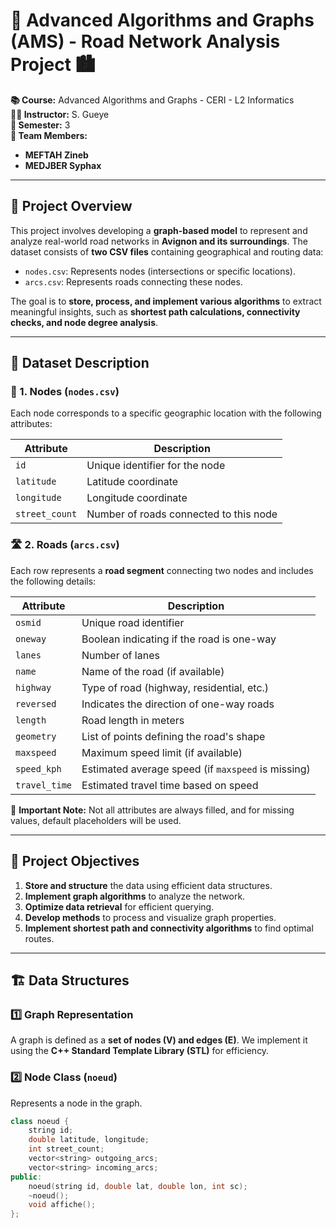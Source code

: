 # 🚀 Advanced Algorithms and Graphs (AMS) - Road Network Analysis Project 🏙️

**📚 Course:** Advanced Algorithms and Graphs - CERI - L2 Informatics  
**👨‍🏫 Instructor:** S. Gueye  
**📅 Semester:** 3  
**👥 Team Members:**  
- **MEFTAH Zineb**  
- **MEDJBER Syphax**  

---

## 📌 Project Overview

This project involves developing a **graph-based model** to represent and analyze real-world road networks in **Avignon and its surroundings**. The dataset consists of **two CSV files** containing geographical and routing data:

- `nodes.csv`: Represents nodes (intersections or specific locations).
- `arcs.csv`: Represents roads connecting these nodes.

The goal is to **store, process, and implement various algorithms** to extract meaningful insights, such as **shortest path calculations, connectivity checks, and node degree analysis**.

---

## 📂 Dataset Description

### 📍 1. Nodes (`nodes.csv`)
Each node corresponds to a specific geographic location with the following attributes:

| Attribute      | Description |
|--------------|------------|
| `id`         | Unique identifier for the node |
| `latitude`   | Latitude coordinate |
| `longitude`  | Longitude coordinate |
| `street_count` | Number of roads connected to this node |

### 🛣️ 2. Roads (`arcs.csv`)
Each row represents a **road segment** connecting two nodes and includes the following details:

| Attribute      | Description |
|--------------|------------|
| `osmid`      | Unique road identifier |
| `oneway`     | Boolean indicating if the road is one-way |
| `lanes`      | Number of lanes |
| `name`       | Name of the road (if available) |
| `highway`    | Type of road (highway, residential, etc.) |
| `reversed`   | Indicates the direction of one-way roads |
| `length`     | Road length in meters |
| `geometry`   | List of points defining the road's shape |
| `maxspeed`   | Maximum speed limit (if available) |
| `speed_kph`  | Estimated average speed (if `maxspeed` is missing) |
| `travel_time`| Estimated travel time based on speed |

🛑 **Important Note:** Not all attributes are always filled, and for missing values, default placeholders will be used.

---

## 🎯 Project Objectives

1. **Store and structure** the data using efficient data structures.
2. **Implement graph algorithms** to analyze the network.
3. **Optimize data retrieval** for efficient querying.
4. **Develop methods** to process and visualize graph properties.
5. **Implement shortest path and connectivity algorithms** to find optimal routes.

---

## 🏗️ Data Structures

### 1️⃣ Graph Representation
A graph is defined as a **set of nodes (V) and edges (E)**. We implement it using the **C++ Standard Template Library (STL)** for efficiency.

### 2️⃣ Node Class (`noeud`)
Represents a node in the graph.

```cpp
class noeud {
    string id;
    double latitude, longitude;
    int street_count;
    vector<string> outgoing_arcs;
    vector<string> incoming_arcs;
public:
    noeud(string id, double lat, double lon, int sc);
    ~noeud();
    void affiche();
};
